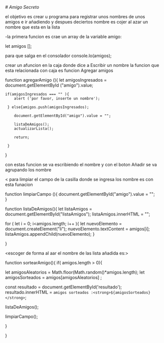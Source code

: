 <em> # Amigo Secreto </em>

el objetivo
es crear u programa para registrar unos nombres de unos amigos e ir añadiendo y despues deciertos nombre es cojer al azar un nombre que esta en la lista 

-la primera funcion es crae un array de la variable amigo:

let amigos [];

para que salga en el consolador 
console.lo(amigos);

crear un afuncion en la caja donde dice a Escribir un nombre 
la funcion que esta relacionada con caja es funcion Agregar amigos

function agregarAmigo (){
    let amigosIngresados = document.getElementById ("amigo").value;
    
    if(amigosIngresados === "" ){
        alert ('por favor, inserte un nombre');

     } else{amigos.push(amigosIngresados);

        document.getElementById("amigo").value = "";

        listaDeAmigos();
        actualizarLista();

        return;

     }
}

con estas funcion se va escribiendo el nombre y con el boton Añadir se va agrupando los nombre 

< para limpiar el campo de la casilla donde se ingresa los nombre es con esta funacion 
    
function limpiarCampo (){
   document.getElementById("amigo").value = "";  
}

<Para cerar la lista de los nombre es con la funcion :>

function listaDeAmigos(){
  let listaAmigos = document.getElementById("listaAmigos");
  listaAmigos.innerHTML = "";

  for ( let i = 0; i<amigos.length; i++ ){
      let nuevoElemento = document.createElement("li");
      nuevoElemento.textContent = amigos[i];
      listaAmigos.appendChild(nuevoElemento);
  }

}


<escoger de forma al aar el nombre de las lista añadida es:>

function sortearAmigo(){
 if( amigos.length > 0){

let amigosAleatorios  = Math.floor(Math.random()*amigos.length);
  let amigosSorteados = amigos[amigosAleatorios] ;

 const resultado = document.getElementById('resultado');
 resultado.innerHTML = `amigos sorteados :<strong>${amigosSorteados}</strong>`;
 

  listaDeAmigos();

 limpiarCampo();


 }
 

}














